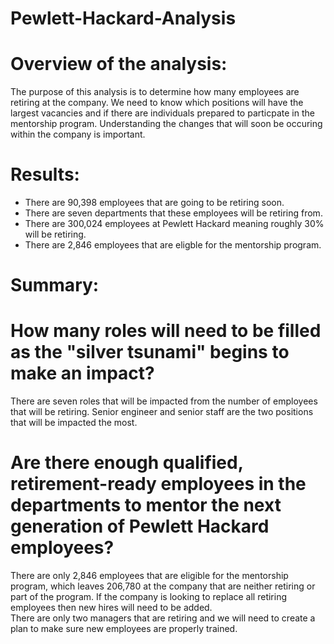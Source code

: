 # Pewlett-Hackard-Analysis
# Overview of the analysis: 
The purpose of this analysis is to determine how many employees are retiring at the company.  We need to know which positions will have the largest vacancies and if there are individuals prepared to particpate in the mentorship program.  Understanding the changes that will soon be occuring within the company is important.   
# Results: 
* There are 90,398 employees that are going to be retiring soon. 
* There are seven departments that these employees will be retiring from. 
* There are 300,024 employees at Pewlett Hackard meaning roughly 30% will be retiring.  
* There are 2,846 employees that are eligble for the mentorship program.  
# Summary: 
# How many roles will need to be filled as the "silver tsunami" begins to make an impact?
There are seven roles that will be impacted from the number of employees that will be retiring.  Senior engineer and senior staff are the two positions that will be impacted the most.  
# Are there enough qualified, retirement-ready employees in the departments to mentor the next generation of Pewlett Hackard employees?
There are only 2,846 employees that are eligible for the mentorship program, which leaves 206,780 at the company that are neither retiring or part of the program.  If the company is looking to replace all retiring employees then new hires will need to be added.     
There are only two managers that are retiring and we will need to create a plan to make sure new employees are properly trained.  
